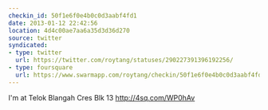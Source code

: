 ```yaml
---
checkin_id: 50f1e6f0e4b0c0d3aabf4fd1
date: 2013-01-12 22:42:56
location: 4d4c00ae7aa6a35d3d36d270
source: twitter
syndicated:
- type: twitter
  url: https://twitter.com/roytang/statuses/290227391396192256/
- type: foursquare
  url: https://www.swarmapp.com/roytang/checkin/50f1e6f0e4b0c0d3aabf4fd1
---
```


I'm at Telok Blangah Cres Blk 13 http://4sq.com/WP0hAv